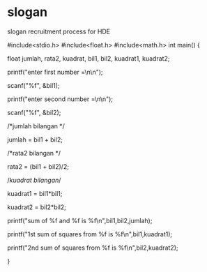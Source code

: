 slogan
======

slogan recruitment process for HDE

#include<stdio.h>
#include<float.h>
#include<math.h>
int main() {

float jumlah, rata2, kuadrat, bil1, bil2, kuadrat1, kuadrat2;

printf("enter first number =\n\n");

scanf("%f", &bil1);

printf("enter second number =\n\n");

scanf("%f", &bil2);

/*jumlah bilangan */

jumlah = bil1 + bil2;

/*rata2 bilangan */

rata2 = (bil1 + bil2)/2;

/*kuadrat bilangan*/

kuadrat1 = bil1*bil1;

kuadrat2 = bil2*bil2;

printf("sum of %f and %f is %f\n",bil1,bil2,jumlah);



printf("1st sum of squares from %f is %f\n",bil1,kuadrat1);

printf("2nd sum of squares from  %f is %f\n",bil2,kuadrat2);


}
